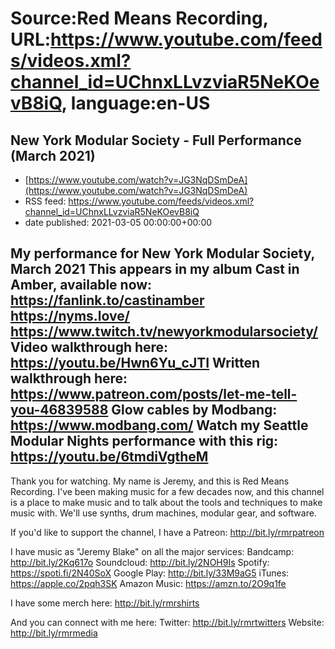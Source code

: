 # Source:Red Means Recording, URL:https://www.youtube.com/feeds/videos.xml?channel_id=UChnxLLvzviaR5NeKOevB8iQ, language:en-US

## New York Modular Society - Full Performance (March 2021)
 - [https://www.youtube.com/watch?v=JG3NqDSmDeA](https://www.youtube.com/watch?v=JG3NqDSmDeA)
 - RSS feed: https://www.youtube.com/feeds/videos.xml?channel_id=UChnxLLvzviaR5NeKOevB8iQ
 - date published: 2021-03-05 00:00:00+00:00

My performance for New York Modular Society, March 2021
This appears in my album Cast in Amber, available now: https://fanlink.to/castinamber
https://nyms.love/
https://www.twitch.tv/newyorkmodularsociety/
Video walkthrough here: https://youtu.be/Hwn6Yu_cJTI
Written walkthrough here: https://www.patreon.com/posts/let-me-tell-you-46839588
Glow cables by Modbang: https://www.modbang.com/
Watch my Seattle Modular Nights performance with this rig: https://youtu.be/6tmdiVgtheM
------------------------------------
Thank you for watching. My name is Jeremy, and this is Red Means Recording. I've been making music for a few decades now, and this channel is a place to make music and to talk about the tools and techniques to make music with. We'll use synths, drum machines, modular gear, and software. 

If you'd like to support the channel, I have a Patreon:  http://bit.ly/rmrpatreon

I have music as "Jeremy Blake" on all the major services: 
Bandcamp: http://bit.ly/2Kq617o
Soundcloud: http://bit.ly/2NOH9Is
Spotify: https://spoti.fi/2N40SoX
Google Play: http://bit.ly/33M9aG5
iTunes: https://apple.co/2pqh3SK
Amazon Music: https://amzn.to/2O9q1fe

I have some merch here: http://bit.ly/rmrshirts

And you can connect with me here: 
Twitter: http://bit.ly/rmrtwitters
Website: http://bit.ly/rmrmedia

